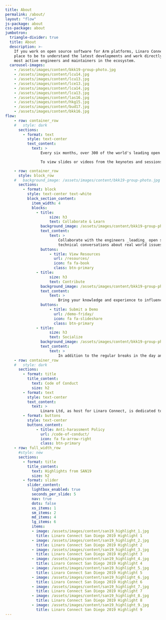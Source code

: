 ```yaml
---
title: About
permalink: /about/
layout: "flow"
js-package: about
css-package: about
jumbotron:
  triangle-divider: true
  title: About
  description: >-
    If you work on open source software for Arm platforms, Linaro Connect is the
    place to be to understand the latest developments and work directly with the
    most active engineers and maintainers in the ecosystem.
  carousel-images:
    - /assets/images/content/bkk19-group-photo.jpg
    - /assets/images/content/lcu14.jpg
    - /assets/images/content/lcu13.jpg
    - /assets/images/content/lce13.jpg
    - /assets/images/content/lca14.jpg
    - /assets/images/content/lca13.jpg
    - /assets/images/content/las16.jpg
    - /assets/images/content/hkg15.jpg
    - /assets/images/content/bud17.jpg
    - /assets/images/content/bkk16.jpg
flow:
    - row: container_row
    #   style: dark
      sections:
        - format: text
          style: text-center
          text_content:
            text: >
                Every six months, over 300 of the world's leading open source engineers working on Arm get together for a full week of engineering sessions and hacking at Linaro Connect. The next Connect will be held in Budapest, Hungary March 23-27, 2019. Registration will be announced shortly!

                To view slides or videos from the keynotes and sessions from previous Connects, please go to our [Resources page](https://connect.linaro.org/resources/).

    - row: container_row
      style: block_row
    #   background_image: /assets/images/content/bkk19-group-photo.jpg
      sections:
        - format: block
          style: text-center text-white
          block_section_content:
            item_width: 4
            blocks:
              - title:
                    size: h3
                    text: Collaborate & Learn
                background_image: /assets/images/content/bkk19-group-photo.jpg
                text_content:
                    text: >
                        Collaborate with the engineers _leading_ open source software development in the _Arm ecosystem_, have in-depth
                        technical conversations about real world issues and solutions, and attend how-to training sessions about the latest Arm software developments.
                buttons:
                    - title: View Resources
                      url: /resources/
                      icon: fa fa-book
                      class: btn-primary
              - title:
                    size: h3
                    text: Contribute
                background_image: /assets/images/content/bkk19-group-photo.jpg
                text_content:
                    text: >
                        Bring your knowledge and experience to influence and contribute to Linaro's development work. Linaro Connect is a unique opportunity to put your ideas forward face to face with other contributors and maintainers. If you have something relevant you'd like to show off, consider participating in Demo Friday.
                buttons:
                    - title: Submit a Demo
                      url: /demo-friday/
                      icon: fa fa-slideshare
                      class: btn-primary
              - title:
                    size: h3
                    text: Socialize
                background_image: /assets/images/content/bkk19-group-photo.jpg
                text_content:
                    text: >
                        In addition to the regular breaks in the day and informal hacking sessions, there are a range of evening events at which you can network with your peers and get to know the other attendees.
    - row: container_row
    #   style: dark
      sections:
        - format: title
          title_content:
            text: Code of Conduct
            size: h2
        - format: text
          style: text-center
          text_content:
            text: >
                Linaro Ltd, as host for Linaro Connect, is dedicated to a harassment-free conference experience for everyone.
        - format: buttons
          style: text-center
          buttons_content:
              - title: Anti-harassment Policy
                url: /code-of-conduct/
                icon: fa fa-arrow-right
                class: btn-primary
    - row: full_width_row
      #style: new
      sections:
        - format: title
          title_content:
            text: Highlights from SAN19
            size: h2
        - format: slider
          slider_content:
            lightbox_enabled: true
            seconds_per_slide: 5
            nav: true
            dots: false
            xs_items: 1
            sm_items: 2
            md_items: 4
            lg_items: 6
            items:
            - image: /assets/images/content/san19_highlight_1.jpg
              title: Linaro Connect San Diego 2019 Highlight 1
            - image: /assets/images/content/san19_highlight_2.jpg
              title: Linaro Connect San Diego 2019 Highlight 2
            - image: /assets/images/content/san19_highlight_3.jpg
              title: Linaro Connect San Diego 2019 Highlight 3
            - image: /assets/images/content/san19_highlight_4.jpg
              title: Linaro Connect San Diego 2019 Highlight 4
            - image: /assets/images/content/san19_highlight_5.jpg
              title: Linaro Connect San Diego 2019 Highlight 5
            - image: /assets/images/content/san19_highlight_6.jpg
              title: Linaro Connect San Diego 2019 Highlight 6
            - image: /assets/images/content/san19_highlight_7.jpg
              title: Linaro Connect San Diego 2019 Highlight 7
            - image: /assets/images/content/san19_highlight_8.jpg
              title: Linaro Connect San Diego 2019 Highlight 8
            - image: /assets/images/content/san19_highlight_9.jpg
              title: Linaro Connect San Diego 2019 Highlight 9
---
```

